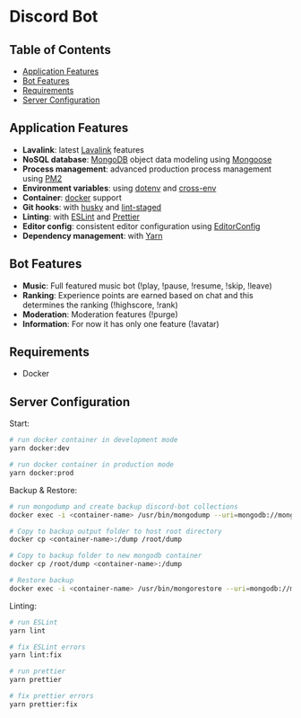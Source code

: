 # Discord Bot

## Table of Contents

- [Application Features](#application-features)
- [Bot Features](#bot-features)
- [Requirements](#requirements)
- [Server Configuration](#server-configuration)

## Application Features

- **Lavalink**: latest [Lavalink](https://github.com/Frederikam/Lavalink) features
- **NoSQL database**: [MongoDB](https://www.mongodb.com) object data modeling using [Mongoose](https://mongoosejs.com)
- **Process management**: advanced production process management using [PM2](https://pm2.keymetrics.io)
- **Environment variables**: using [dotenv](https://github.com/motdotla/dotenv) and [cross-env](https://github.com/kentcdodds/cross-env#readme)
- **Container**: [docker](https://docs.docker.com/get-started/overview/) support
- **Git hooks**: with [husky](https://github.com/typicode/husky) and [lint-staged](https://github.com/okonet/lint-staged)
- **Linting**: with [ESLint](https://eslint.org) and [Prettier](https://prettier.io)
- **Editor config**: consistent editor configuration using [EditorConfig](https://editorconfig.org)
- **Dependency management**: with [Yarn](https://yarnpkg.com)

## Bot Features

- **Music**: Full featured music bot (!play, !pause, !resume, !skip, !leave)
- **Ranking**: Experience points are earned based on chat and this determines the ranking (!highscore, !rank)
- **Moderation**: Moderation features (!purge)
- **Information**: For now it has only one feature (!avatar)

## Requirements

- Docker

## Server Configuration

Start:

```bash
# run docker container in development mode
yarn docker:dev

# run docker container in production mode
yarn docker:prod
```

Backup & Restore:

```bash
# run mongodump and create backup discord-bot collections
docker exec -i <container-name> /usr/bin/mongodump --uri=mongodb://mongodb:27017/discord-bot --out /dump

# Copy to backup output folder to host root directory
docker cp <container-name>:/dump /root/dump

# Copy to backup folder to new mongodb container
docker cp /root/dump <container-name>:/dump

# Restore backup
docker exec -i <container-name> /usr/bin/mongorestore --uri=mongodb://mongodb:27017/discord-bot /dump/discord-bot
```

Linting:

```bash
# run ESLint
yarn lint

# fix ESLint errors
yarn lint:fix

# run prettier
yarn prettier

# fix prettier errors
yarn prettier:fix
```
